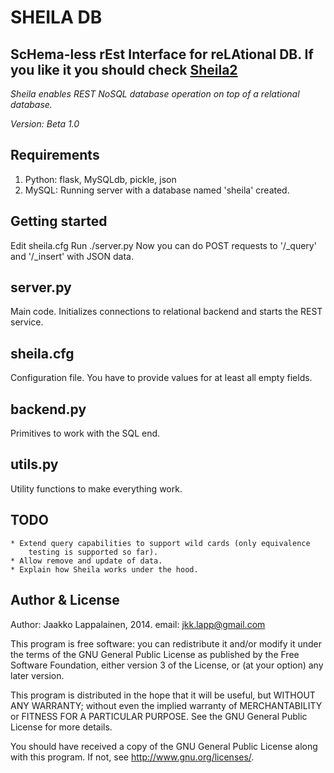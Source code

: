 SHEILA DB
==============
ScHema-less rEst Interface for reLAtional DB. If you like it you should check [Sheila2](https://github.com/jkklapp/sheila2)
--------------

*Sheila enables REST NoSQL database operation on top of a relational database.*

*Version: Beta 1.0*

Requirements
--------------
1. Python: flask, MySQLdb, pickle, json
2. MySQL: Running server with a database named 'sheila' created.

Getting started
--------------
Edit sheila.cfg
Run ./server.py
Now you can do POST requests to '/_query' and '/_insert' with JSON data.

server.py
--------------
Main code. Initializes connections to relational backend and starts the REST service.

sheila.cfg
--------------

Configuration file. You have to provide values for at least all empty fields.

backend.py
-------------
Primitives to work with the SQL end.

utils.py
------------
Utility functions to make everything work.

TODO
--------------
	* Extend query capabilities to support wild cards (only equivalence
		testing is supported so far).
	* Allow remove and update of data.
	* Explain how Sheila works under the hood.

Author & License
--------------
Author: Jaakko Lappalainen, 2014. email: jkk.lapp@gmail.com

This program is free software: you can redistribute it and/or modify 
it under the terms of the GNU General Public License as published by
the Free Software Foundation, either version 3 of the License, or
(at your option) any later version.

This program is distributed in the hope that it will be useful,
but WITHOUT ANY WARRANTY; without even the implied warranty of
MERCHANTABILITY or FITNESS FOR A PARTICULAR PURPOSE.  See the
GNU General Public License for more details.

You should have received a copy of the GNU General Public License
along with this program. If not, see <http://www.gnu.org/licenses/>. 

